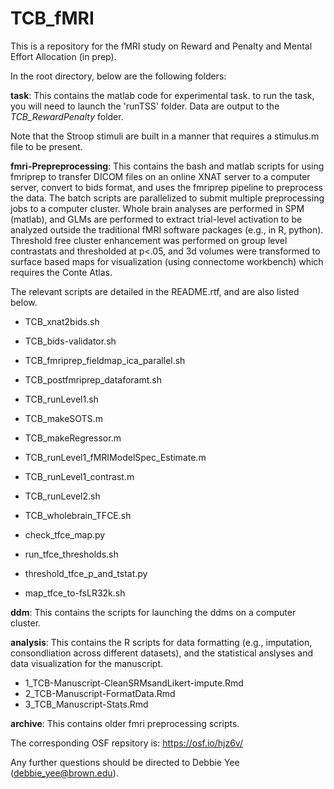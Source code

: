 # TCB_fMRI

This is a repository for the fMRI study on Reward and Penalty and Mental Effort Allocation (in prep).

In the root directory, below are the following folders:

**task**: This contains the matlab code for experimental task. to run the task, you will need to launch the 'runTSS' folder. Data are output to the *TCB_RewardPenalty* folder.

Note that the Stroop stimuli are built in a manner that requires a stimulus.m file to be present. 


**fmri-Prepreprocessing**: This contains the bash and matlab scripts for using fmriprep to transfer DICOM files on an online XNAT server to a computer server, convert to bids format, and uses the fmriprep pipeline to preprocess the data. The batch scripts are parallelized to submit multiple preprocessing jobs to a computer cluster. Whole brain analyses are performed in SPM (matlab), and GLMs are performed to extract trial-level activation to be analyzed outside the traditional fMRI software packages (e.g., in R, python). Threshold free cluster enhancement was performed on group level contrastats and thresholded at p<.05, and 3d volumes were transformed to surface based maps for visualization (using connectome workbench) which requires the Conte Atlas.

The relevant scripts are detailed in the README.rtf, and are also listed below. 

*  TCB_xnat2bids.sh
*  TCB_bids-validator.sh
*  TCB_fmriprep_fieldmap_ica_parallel.sh
*  TCB_postfmriprep_dataforamt.sh


*  TCB_runLevel1.sh
*  TCB_makeSOTS.m
*  TCB_makeRegressor.m
*  TCB_runLevel1_fMRIModelSpec_Estimate.m
*  TCB_runLevel1_contrast.m
*  TCB_runLevel2.sh
*  TCB_wholebrain_TFCE.sh
*  check_tfce_map.py
*  run_tfce_thresholds.sh
*  threshold_tfce_p_and_tstat.py
*  map_tfce_to-fsLR32k.sh  



**ddm**: This contains the scripts for launching the ddms on a computer cluster. 

**analysis**: This contains the R scripts for data formatting (e.g., imputation, consondliation across different datasets), and the statistical anslyses and data visualization for the manuscript.

* 1_TCB-Manuscript-CleanSRMsandLikert-impute.Rmd 
* 2_TCB-Manuscript-FormatData.Rmd
* 3_TCB_Manuscript-Stats.Rmd

**archive**: This contains older fmri preprocessing scripts. 

The corresponding OSF repsitory is: https://osf.io/hjz6v/

Any further questions should be directed to Debbie Yee (debbie_yee@brown.edu).



